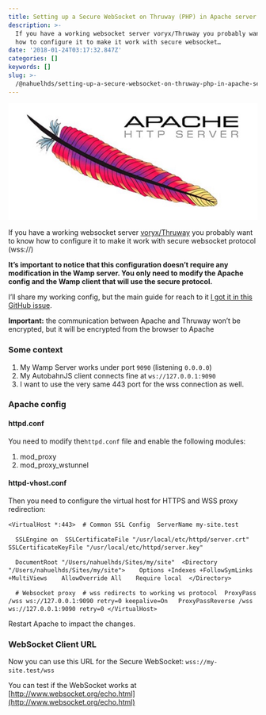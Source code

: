 ```yaml
---
title: Setting up a Secure WebSocket on Thruway (PHP) in Apache server
description: >-
  If you have a working websocket server voryx/Thruway you probably want to know
  how to configure it to make it work with secure websocket…
date: '2018-01-24T03:17:32.847Z'
categories: []
keywords: []
slug: >-
  /@nahuelhds/setting-up-a-secure-websocket-on-thruway-php-in-apache-server-95581d098104
---
```


![](img/1__N08XZ82dODX22Nuw0H1J0w.jpeg)

If you have a working websocket server [voryx/Thruway](https://github.com/voryx/Thruway) you probably want to know how to configure it to make it work with secure websocket protocol (wss://)

**It’s important to notice that this configuration doesn’t require any modification in the Wamp server. You only need to modify the Apache config and the Wamp client that will use the secure protocol.**

I’ll share my working config, but the main guide for reach to it [I got it in this GitHub issue](https://github.com/voryx/Thruway/issues/66).

**Important:** the communication between Apache and Thruway won’t be encrypted, but it will be encrypted from the browser to Apache

### Some context

1.  My Wamp Server works under port `9090` (listening `0.0.0.0`)
2.  My AutobahnJS client connects fine at `ws://127.0.0.1:9090`
3.  I want to use the very same 443 port for the wss connection as well.

### Apache config

#### httpd.conf

You need to modify the`httpd.conf` file and enable the following modules:

1.  mod\_proxy
2.  mod\_proxy\_wstunnel

#### httpd-vhost.conf

Then you need to configure the virtual host for HTTPS and WSS proxy redirection:

```
<VirtualHost *:443>  # Common SSL Config  ServerName my-site.test
```

```
  SSLEngine on  SSLCertificateFile "/usr/local/etc/httpd/server.crt"  SSLCertificateKeyFile "/usr/local/etc/httpd/server.key"
```

```
  DocumentRoot "/Users/nahuelhds/Sites/my/site"  <Directory  "/Users/nahuelhds/Sites/my/site">    Options +Indexes +FollowSymLinks +MultiViews    AllowOverride All    Require local  </Directory>
```

```
  # Websocket proxy  # wss redirects to working ws protocol  ProxyPass /wss ws://127.0.0.1:9090 retry=0 keepalive=On   ProxyPassReverse /wss ws://127.0.0.1:9090 retry=0 </VirtualHost>
```

Restart Apache to impact the changes.

### WebSocket Client URL

Now you can use this URL for the Secure WebSocket: `wss://my-site.test/wss`

You can test if the WebSocket works at [http://www.websocket.org/echo.html](http://www.websocket.org/echo.html)